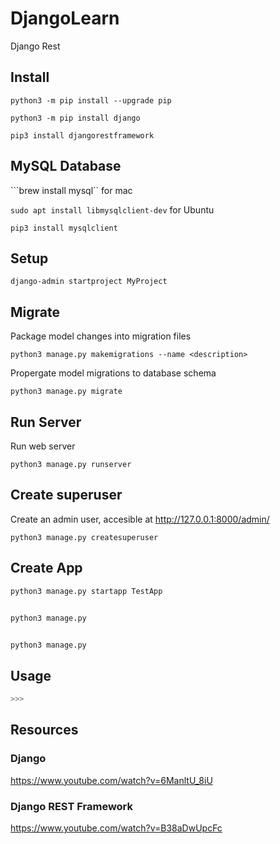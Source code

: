 # DjangoLearn

Django Rest 

## Install
```python3 -m pip install --upgrade pip```

```python3 -m pip install django```

```pip3 install djangorestframework```

## MySQL Database 
```brew install mysql`` for mac

```sudo apt install libmysqlclient-dev``` for Ubuntu

```pip3 install mysqlclient```

## Setup
```django-admin startproject MyProject```

## Migrate 
Package model changes into migration files

```python3 manage.py makemigrations --name <description>``` 

Propergate model migrations to database schema

```python3 manage.py migrate```

## Run Server 
Run web server 

```python3 manage.py runserver```

## Create superuser 
Create an admin user, accesible at <http://127.0.0.1:8000/admin/>

```python3 manage.py createsuperuser```

## Create App 
```python3 manage.py startapp TestApp```

## 
```python3 manage.py ```

## 
```python3 manage.py ```

## Usage
```python 
>>> 
```

## Resources 
### Django 
<https://www.youtube.com/watch?v=6ManltU_8iU>
### Django REST Framework 
https://www.youtube.com/watch?v=B38aDwUpcFc
